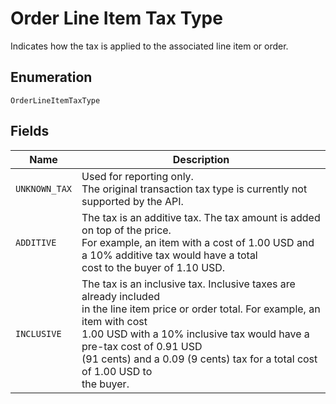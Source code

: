 
# Order Line Item Tax Type

Indicates how the tax is applied to the associated line item or order.

## Enumeration

`OrderLineItemTaxType`

## Fields

| Name | Description |
|  --- | --- |
| `UNKNOWN_TAX` | Used for reporting only.<br>The original transaction tax type is currently not supported by the API. |
| `ADDITIVE` | The tax is an additive tax. The tax amount is added on top of the price.<br>For example, an item with a cost of 1.00 USD and a 10% additive tax would have a total<br>cost to the buyer of 1.10 USD. |
| `INCLUSIVE` | The tax is an inclusive tax. Inclusive taxes are already included<br>in the line item price or order total. For example, an item with cost<br>1.00 USD with a 10% inclusive tax would have a pre-tax cost of 0.91 USD<br>(91 cents) and a 0.09 (9 cents) tax for a total cost of 1.00 USD to<br>the buyer. |

